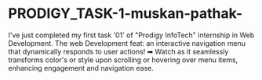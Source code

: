 # PRODIGY_TASK-1-muskan-pathak-
I've just completed my first task '01' of "Prodigy InfoTech" internship in Web Development.
The web Development feat: an interactive navigation menu that dynamically responds to user actions! 
➡ Watch as it seamlessly transforms color's or style upon scrolling or hovering over menu items, enhancing engagement and navigation ease.
